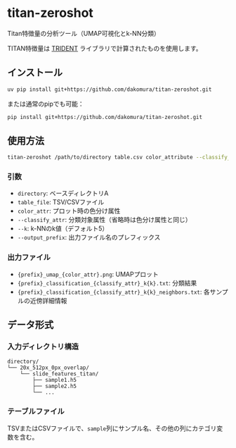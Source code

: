 # titan-zeroshot

Titan特徴量の分析ツール（UMAP可視化とk-NN分類）

TITAN特徴量は [TRIDENT](https://github.com/mahmoodlab/TRIDENT) ライブラリで計算されたものを使用します。

## インストール

```bash
uv pip install git+https://github.com/dakomura/titan-zeroshot.git
```

または通常のpipでも可能：
```bash
pip install git+https://github.com/dakomura/titan-zeroshot.git
```

## 使用方法

```bash
titan-zeroshot /path/to/directory table.csv color_attribute --classify_attr classification_attribute --k 5 --output_prefix result
```

### 引数

- `directory`: ベースディレクトリA
- `table_file`: TSV/CSVファイル
- `color_attr`: プロット時の色分け属性
- `--classify_attr`: 分類対象属性（省略時は色分け属性と同じ）
- `--k`: k-NNのk値（デフォルト5）
- `--output_prefix`: 出力ファイル名のプレフィックス

### 出力ファイル

- `{prefix}_umap_{color_attr}.png`: UMAPプロット
- `{prefix}_classification_{classify_attr}_k{k}.txt`: 分類結果
- `{prefix}_classification_{classify_attr}_k{k}_neighbors.txt`: 各サンプルの近傍詳細情報

## データ形式

### 入力ディレクトリ構造
```
directory/
└── 20x_512px_0px_overlap/
    └── slide_features_titan/
        ├── sample1.h5
        ├── sample2.h5
        └── ...
```

### テーブルファイル
TSVまたはCSVファイルで、`sample`列にサンプル名、その他の列にカテゴリ変数を含む。 